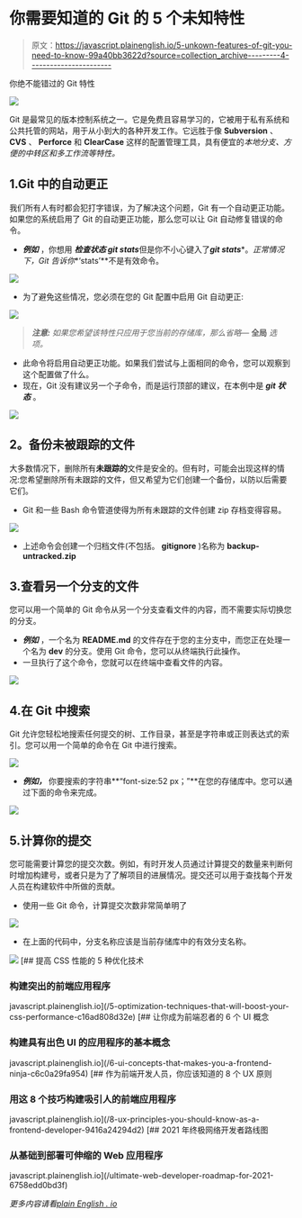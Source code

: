 # 你需要知道的 Git 的 5 个未知特性

> 原文：<https://javascript.plainenglish.io/5-unkown-features-of-git-you-need-to-know-99a40bb3622d?source=collection_archive---------4----------------------->

你绝不能错过的 Git 特性

![](img/a891172c502424c8b79a17303f71f629.png)

Git 是最常见的版本控制系统之一。它是免费且容易学习的，它被用于私有系统和公共托管的网站，用于从小到大的各种开发工作。它远胜于像 **Subversion** 、 **CVS** 、 **Perforce** 和 **ClearCase** 这样的配置管理工具，具有便宜的*本地分支、方便的中转区和多工作流等特性。*

## 1.Git 中的自动更正

我们所有人有时都会犯打字错误，为了解决这个问题，Git 有一个自动更正功能。如果您的系统启用了 Git 的自动更正功能，那么您可以让 Git 自动修复错误的命令。

*   ***例如*** ，你想用 ***检查状态 git stats***但是你不小心键入了***git stats****。*正常情况下，Git 告诉你**‘stats’**不是有效命令。

![](img/9d8fa30f5600a28378970b2fa9fd8ec2.png)

*   为了避免这些情况，您必须在您的 Git 配置中启用 Git 自动更正:

![](img/06842a798fb4863dfb251c2e1facec51.png)

> ***注意:*** *如果您希望该特性只应用于您当前的存储库，那么省略—* **全局** *选项。*

*   此命令将启用自动更正功能。如果我们尝试与上面相同的命令，您可以观察到这个配置做了什么。
*   现在，Git 没有建议另一个子命令，而是运行顶部的建议，在本例中是 ***git 状态*** 。

![](img/1d5b286dad1370a0cb681296173ae138.png)

## **2。备份未被跟踪的文件**

大多数情况下，删除所有**未跟踪的**文件是安全的。但有时，可能会出现这样的情况:您希望删除所有未跟踪的文件，但又希望为它们创建一个备份，以防以后需要它们。

*   Git 和一些 Bash 命令管道使得为所有未跟踪的文件创建 zip 存档变得容易。

![](img/3a4eac19e6d707812acefd9fc51aa485.png)

*   上述命令会创建一个归档文件(不包括。 **gitignore** )名称为 **backup-untracked.zip**

## 3.查看另一个分支的文件

您可以用一个简单的 Git 命令从另一个分支查看文件的内容，而不需要实际切换您的分支。

*   ***例如*** ，一个名为 **README.md** 的文件存在于您的主分支中，而您正在处理一个名为 **dev** 的分支。使用 Git 命令，您可以从终端执行此操作。
*   一旦执行了这个命令，您就可以在终端中查看文件的内容。

![](img/6474644f467904d81f4c0436e4e721f1.png)

## 4.在 Git 中搜索

Git 允许您轻松地搜索任何提交的树、工作目录，甚至是字符串或正则表达式的索引。您可以用一个简单的命令在 Git 中进行搜索。

![](img/fd1e55c194ef085575a91ff9f2e01004.png)

*   ***例如，*** 你要搜索的字符串**“font-size:52 px；”**在您的存储库中。您可以通过下面的命令来完成。

![](img/20ca5b2bfc6e06db4e089052349c1e56.png)

## 5.计算你的提交

您可能需要计算您的提交次数。例如，有时开发人员通过计算提交的数量来判断何时增加构建号，或者只是为了了解项目的进展情况。提交还可以用于查找每个开发人员在构建软件中所做的贡献。

*   使用一些 Git 命令，计算提交次数非常简单明了

![](img/feb63de5530603e01e5ac4a13b90b761.png)

*   在上面的代码中，分支名称应该是当前存储库中的有效分支名称。

![](img/3cdf0514219090024842861bbf809ee7.png)[](/5-optimization-techniques-that-will-boost-your-css-performance-c16ad808d32e) [## 提高 CSS 性能的 5 种优化技术

### 构建突出的前端应用程序

javascript.plainenglish.io](/5-optimization-techniques-that-will-boost-your-css-performance-c16ad808d32e) [](/6-ui-concepts-that-makes-you-a-frontend-ninja-c6c0a29fa954) [## 让你成为前端忍者的 6 个 UI 概念

### 构建具有出色 UI 的应用程序的基本概念

javascript.plainenglish.io](/6-ui-concepts-that-makes-you-a-frontend-ninja-c6c0a29fa954) [](/8-ux-principles-you-should-know-as-a-frontend-developer-9416a24294d2) [## 作为前端开发人员，你应该知道的 8 个 UX 原则

### 用这 8 个技巧构建吸引人的前端应用程序

javascript.plainenglish.io](/8-ux-principles-you-should-know-as-a-frontend-developer-9416a24294d2) [](/ultimate-web-developer-roadmap-for-2021-6758edd0bd3f) [## 2021 年终极网络开发者路线图

### 从基础到部署可伸缩的 Web 应用程序

javascript.plainenglish.io](/ultimate-web-developer-roadmap-for-2021-6758edd0bd3f) 

*更多内容请看*[*plain English . io*](http://plainenglish.io/)